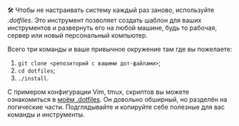 🛠 Чтобы не настраивать систему каждый раз заново, используйте _.dotfiles_. Это инструмент позволяет создать шаблон для ваших инструментов и развернуть его на любой машине, будь то рабочая, сервер или новый персональный компьютер.

Всего три команды и ваше привычное окружение там где вы пожелаете:

1. `git clone <репозиторий с вашими дот-файлами>`;
1. `cd dotfiles`;
1. `./install`.

С примером конфигурации Vim, tmux, скриптов вы можете ознакомиться в [моём .dotfiles](https://github.com/anatoly-kor/dotfiles). Он довольно обширный, но разделён на логические части. Подглядывайте и копируйте себе полезные для вас команды и инструменты.
